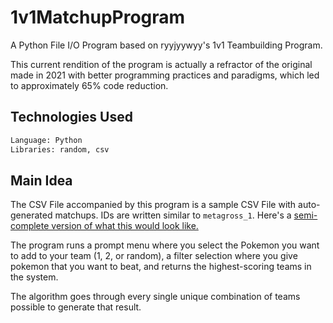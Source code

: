 # 1v1MatchupProgram
A Python File I/O Program based on ryyjyywyy's 1v1 Teambuilding Program.

This current rendition of the program is actually a refractor of the original made in 2021 with better programming practices and paradigms, which led to approximately 65% code reduction.

## Technologies Used
```sh
Language: Python
Libraries: random, csv
```

## Main Idea

The CSV File accompanied by this program is a sample CSV File with auto-generated matchups. IDs are written similar to ``metagross_1``. Here's a [semi-complete version of what this would look like.](https://docs.google.com/spreadsheets/d/1ZGt7NMoVV16ke_PpItzFWDzCYKiJtPBW5Hq9RuKgSDA/edit?usp=sharing)

The program runs a prompt menu where you select the Pokemon you want to add to your team (1, 2, or random), a filter selection where you give pokemon that you want to beat, and returns the highest-scoring teams in the system.

The algorithm goes through every single unique combination of teams possible to generate that result.
